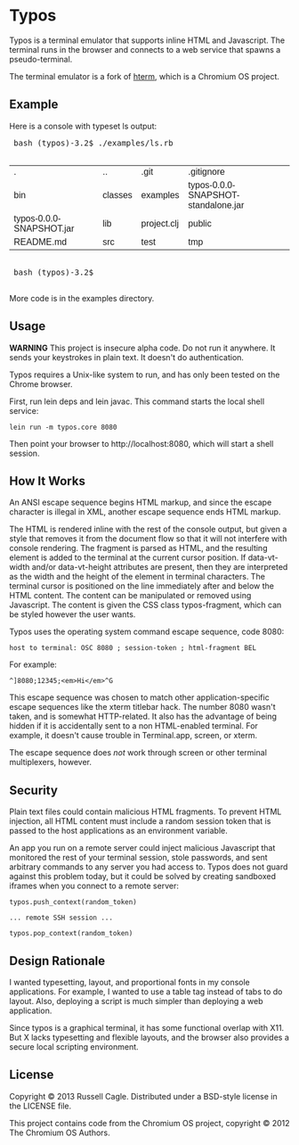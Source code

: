 # Typos

Typos is a terminal emulator that supports inline HTML and
Javascript. The terminal runs in the browser and connects to a web
service that spawns a pseudo-terminal.

The terminal emulator is a fork of 
[hterm](http://git.chromium.org/gitweb/?p=chromiumos/platform/assets.git;a=blob;f=chromeapps/hterm/doc/faq.txt), 
which is a Chromium OS project.

## Example

Here is a console with typeset ls output:

<div>
  <pre style='font-family: arial'>
  <span style='font-family: monospace'>bash (typos)-3.2$ ./examples/ls.rb</span>
  <table>
    <tr>
       <td>.</td>
       <td>..</td>
       <td>.git</td>
       <td>.gitignore</td>
    </tr>
    <tr>
       <td>bin</td>
       <td>classes</td>
       <td>examples</td>
       <td>typos-0.0.0-SNAPSHOT-standalone.jar</td>
    </tr>
    <tr>
       <td>typos-0.0.0-SNAPSHOT.jar</td>
       <td>lib</td>
       <td>project.clj</td>
       <td>public</td>
    </tr>
    <tr>
       <td>README.md</td>
       <td>src</td>
       <td>test</td>
       <td>tmp</td>
    </tr>
  </table>
  <span style='font-family: monospace'>bash (typos)-3.2$ </span>
  </pre>

</div>

More code is in the examples directory.

## Usage

**WARNING** This project is insecure alpha code. Do not run it
anywhere. It sends your keystrokes in plain text. It doesn't do
authentication.

Typos requires a Unix-like system to run, and has only been tested
on the Chrome browser.

First, run lein deps and lein javac. This command starts the local
shell service:

    lein run -m typos.core 8080

Then point your browser to http://localhost:8080, which will start a shell
session.

## How It Works

An ANSI escape sequence begins HTML markup, and since the escape
character is illegal in XML, another escape sequence ends HTML markup.

The HTML is rendered inline with the rest of the console output, but
given a style that removes it from the document flow so that it will
not interfere with console rendering. The fragment is parsed as HTML,
and the resulting element is added to the terminal at the current
cursor position. If data-vt-width and/or data-vt-height attributes are
present, then they are interpreted as the width and the height of the
element in terminal characters. The terminal cursor is positioned on
the line immediately after and below the HTML content. The content can
be manipulated or removed using Javascript. The content is given the
CSS class typos-fragment, which can be styled however the user wants.

Typos uses the operating system command escape sequence, code 8080:

    host to terminal: OSC 8080 ; session-token ; html-fragment BEL

For example:

    ^]8080;12345;<em>Hi</em>^G

This escape sequence was chosen to match other application-specific
escape sequences like the xterm titlebar hack. The number 8080 wasn't
taken, and is somewhat HTTP-related. It also has the advantage of
being hidden if it is accidentally sent to a non HTML-enabled
terminal. For example, it doesn't cause trouble in Terminal.app,
screen, or xterm.

The escape sequence does *not* work through screen or other terminal
multiplexers, however.

## Security

Plain text files could contain malicious HTML fragments. To prevent
HTML injection, all HTML content must include a random session token
that is passed to the host applications as an environment variable.

An app you run on a remote server could inject malicious Javascript that
monitored the rest of your terminal session, stole passwords, and sent
arbitrary commands to any server you had access to. Typos does
not guard against this problem today, but it could be solved by creating
sandboxed iframes when you connect to a remote server:

    typos.push_context(random_token)

    ... remote SSH session ...

    typos.pop_context(random_token)

## Design Rationale

I wanted typesetting, layout, and proportional fonts in my console
applications. For example, I wanted to use a table tag instead of tabs
to do layout. Also, deploying a script is much simpler than deploying
a web application.

Since typos is a graphical terminal, it has some functional
overlap with X11. But X lacks typesetting and flexible layouts, and
the browser also provides a secure local scripting environment.

## License

Copyright © 2013 Russell Cagle. Distributed under a BSD-style license in
the LICENSE file.

This project contains code from the Chromium OS project, copyright ©
2012 The Chromium OS Authors.
